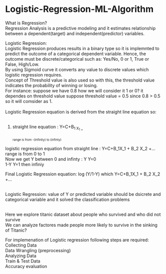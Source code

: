 # Logistic-Regression-ML-Algorithm
What is Regression? <br />
Regression Analysis is a predictive modeling and it estimates relationship between a dependent(target) and independent(predictor) variables. <br />

Logistic Regression:<br />
Logistic Regression produces results in a binary type so it is implemnted to predict the outcome of a categorical dependent variable. Hence, the outcome must be discrete/categorical such as: Yes/No, 0 or 1, True or False, High/Low. <br />
By using Sigmoid curve it converts any value to discrete values which logistic regression requires. <br />
Concept of Threshold value is also used so with this, the threshold value indicates the probability of winning or losing. <br />
For instance: suppose we have 0.8 how we will consider it 1 or 0? it dependes on threshold value suppose threshold value = 0.5 since 0.8 > 0.5 so it will comsider as 1.  <br />
<br />
Logistic Regression equation is derived from the straight line equation so: <br />
<br />

1. straight line equation : Y=C+B<sub>1 X<sub>1 +                        <br />                  
  <br />range is from -(infinity) to (infinty) <br />
  

logistic regression equation from straight line : Y=C+B_1X_1 + B_2 X_2 +...        <br />
  range is from 0 to 1 <br />
Now we get Y between 0 and infinty : Y    Y=0 <br />
                                     1-Y  Y=1 then infiniy <br />

Final Logistic Regression equation:   log (Y/1-Y) which Y=C+B_1X_1 + B_2 X_2 +...      <br />

 <br />              
Logistic Regression: value of Y or  predicted variable should be dsicrete and categorical variable and it solved the classification problems  <br />
<br />

 Here we explore titanic dataset about people who survived and who did not survive <br />
 We can analyze factores made people more likely to survive in the sinking of Titanic? <br />
 
 For implemenation of Logistic regression following steps are required: <br />
 Collecting Data <br />
 Data Wrangling (preprocessing) <br />
 Analyzing Data <br />
 Train & Test Data <br />
 Accuracy evaluation <br />


